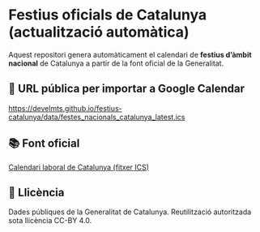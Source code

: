 # Festius oficials de Catalunya (actualització automàtica)

Aquest repositori genera automàticament el calendari de **festius d’àmbit nacional** de Catalunya a partir de la font oficial de la Generalitat.

## 📅 URL pública per importar a Google Calendar

https://develmts.github.io/festius-catalunya/data/festes_nacionals_catalunya_latest.ics


## 📚 Font oficial

[Calendari laboral de Catalunya (fitxer ICS)](https://analisi.transparenciacatalunya.cat/download/xxnh-f2kn/text/calendar)

## 📄 Llicència
Dades públiques de la Generalitat de Catalunya. Reutilització autoritzada sota llicència CC-BY 4.0.
